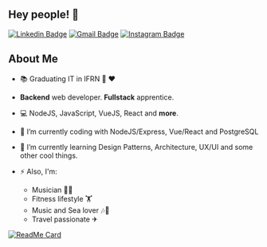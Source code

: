 ## Hey people! 👋

[![Linkedin Badge](https://img.shields.io/badge/-LinkedIn-blue?style=flat-square&logo=Linkedin&logoColor=white&link=https://www.linkedin.com/in/leonandrade/)](https://www.linkedin.com/in/leonandrade/)
[![Gmail Badge](https://img.shields.io/badge/-Gmail-c14438?style=flat-square&logo=Gmail&logoColor=white&link=mailto:leonandrade22@gmail.com)](mailto:leonandrade22@gmail.com)
[![Instagram Badge](https://img.shields.io/badge/-Instagram-BF008C?style=flat-square&logo=Instagram&logoColor=white&link=https://www.instagram.com/donleonzera)](https://www.instagram.com/donleonzera) 



## About Me
- :books: Graduating IT in IFRN :green_heart: ❤ 
- **Backend** web developer. **Fullstack** apprentice.
- 💻 NodeJS, JavaScript, VueJS, React and **more**.
- 🔭 I’m currently coding with NodeJS/Express, Vue/React and PostgreSQL
- 🌱 I’m currently learning Design Patterns, Architecture, UX/UI and some other cool things. 


- ⚡ Also, I'm: 
  - Musician 🎸🎹
  - Fitness lifestyle 🏋️‍
  - Music and Sea lover 🎶🌊
  - Travel passionate ✈
 


[![ReadMe Card](https://github-readme-stats.vercel.app/api/pin/?username=dev-leonzera&repo=knExpress)](https://github.com/anuraghazra/github-readme-stats)
